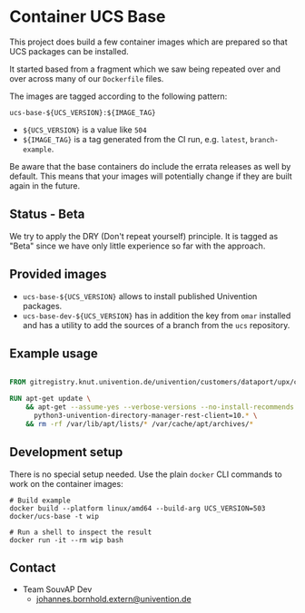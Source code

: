 # Container UCS Base

This project does build a few container images which are prepared so that UCS
packages can be installed.

It started based from a fragment which we saw being repeated over and over
across many of our `Dockerfile` files.

The images are tagged according to the following pattern:

```
ucs-base-${UCS_VERSION}:${IMAGE_TAG}
```

- `${UCS_VERSION}` is a value like `504`
- `${IMAGE_TAG}` is a tag generated from the CI run, e.g. `latest`, `branch-example`.

Be aware that the base containers do include the errata releases as well by
default. This means that your images will potentially change if they are built
again in the future.

## Status - Beta

We try to apply the DRY (Don't repeat yourself) principle. It is tagged as
"Beta" since we have only little experience so far with the approach.


## Provided images

- `ucs-base-${UCS_VERSION}` allows to install published Univention packages.
- `ucs-base-dev-${UCS_VERSION}` has in addition the key from `omar` installed
  and has a utility to add the sources of a branch from the `ucs` repository.


## Example usage

```Dockerfile

FROM gitregistry.knut.univention.de/univention/customers/dataport/upx/container-ucs-base/ucs-base-504:latest AS ucs-base

RUN apt-get update \
    && apt-get --assume-yes --verbose-versions --no-install-recommends install \
      python3-univention-directory-manager-rest-client=10.* \
    && rm -rf /var/lib/apt/lists/* /var/cache/apt/archives/*
```

## Development setup

There is no special setup needed. Use the plain `docker` CLI commands to work on
the container images:

```shell
# Build example
docker build --platform linux/amd64 --build-arg UCS_VERSION=503 docker/ucs-base -t wip

# Run a shell to inspect the result
docker run -it --rm wip bash
```

## Contact

- Team SouvAP Dev
  - <johannes.bornhold.extern@univention.de>
